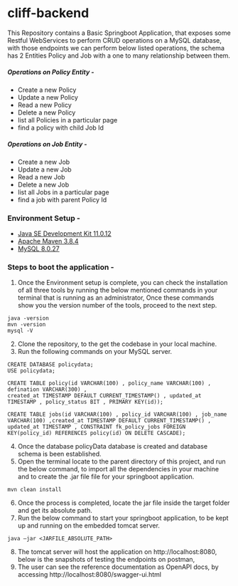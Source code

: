 # cliff-backend
This Repository contains a Basic Springboot Application, that exposes some Restful WebServices to perform CRUD operations on a MySQL database, with those endpoints we can perform below listed operations, the schema has 2 Entities Policy and Job with a one to many relationship between them.

##### Operations on Policy Entity - 
- Create a new Policy
- Update a new Policy
- Read a new Policy
- Delete a new Policy
- list all Policies in a particular page
- find a policy with child Job Id

##### Operations on Job Entity - 
- Create a new Job
- Update a new Job
- Read a new Job
- Delete a new Job
- list all Jobs in a particular page
- find a job with parent Policy Id


### Environment Setup -
- [Java SE Development Kit 11.0.12](https://www.oracle.com/in/java/technologies/javase/jdk11-archive-downloads.html)
- [Apache Maven 3.8.4](https://maven.apache.org/download.cgi)
- [MySQL 8.0.27](https://dev.mysql.com/downloads/installer/)

### Steps to boot the application -

1. Once the Environment setup is complete, you can check the installation of all three tools by running the below mentioned commands in your terminal that is running as an administrator, Once these commands show you the version number of the tools, proceed to the next step.
```
java -version
mvn -version
mysql -V
```
2. Clone the repository, to the get the codebase in your local machine.
3. Run the following commands on your MySQL server.
```
CREATE DATABASE policydata;
USE policydata;

CREATE TABLE policy(id VARCHAR(100) , policy_name VARCHAR(100) , defination VARCHAR(300) ,
created_at TIMESTAMP DEFAULT CURRENT_TIMESTAMP() , updated_at TIMESTAMP , policy_status BIT , PRIMARY KEY(id));

CREATE TABLE jobs(id VARCHAR(100) , policy_id VARCHAR(100) , job_name VARCHAR(100) ,created_at TIMESTAMP DEFAULT CURRENT_TIMESTAMP() ,
updated_at TIMESTAMP , CONSTRAINT fk_policy_jobs FOREIGN KEY(policy_id) REFERENCES policy(id) ON DELETE CASCADE);
```
4. Once the database policyData database is created and database schema is been established.
5. Open the terminal locate to the parent directory of this project, and run the below command, to import all the dependencies in your machine and to create the .jar file file for your springboot application.
```
mvn clean install
```
6. Once the process is completed, locate the jar file inside the target folder and get its absolute path.
7. Run the below command to start your springboot application, to be kept up and running on the embedded tomcat server.
```
java –jar <JARFILE_ABSOLUTE_PATH> 
```
8. The tomcat server will host the application on http://localhost:8080, below is the snapshots of testing the endpoints on postman,
9. The user can see the reference documentation as OpenAPI docs, by accessing http://localhost:8080/swagger-ui.html




